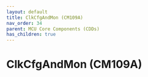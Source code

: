 ```yaml
---
layout: default
title: ClkCfgAndMon (CM109A)
nav_order: 34
parent: MCU Core Components (CDDs)
has_children: true
---
```

# ClkCfgAndMon (CM109A)
